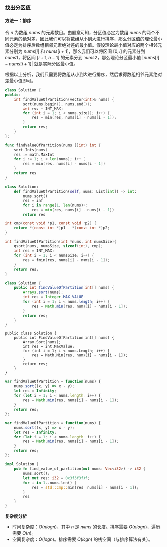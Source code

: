 ### [找出分区值](https://leetcode.cn/problems/find-the-value-of-the-partition/solutions/2844234/zhao-chu-fen-qu-zhi-by-leetcode-solution-77zg/)

#### 方法一：排序

令 $n$ 为数组 $nums$ 的元素数目。由题意可知，分区值必定为数组 $nums$ 的两个不同元素的绝对差，因此我们可以将数组从小到大进行排序，那么分区值的理论最小值必定为排序后数组相邻元素绝对差的最小值。假设理论最小值对应的两个相邻元素分别为 $nums[i]$ 和 $nums[i+1]$，那么我们可以将区间 $[0,i]$ 的元素分到 $nums1$，将区间 $[i+1,n-1]$ 的元素分到 $nums2$，那么理论分区最小值 $\vert nums[i]-nums[i+1] \vert$ 就是实际分区最小值。

根据以上分析，我们只需要将数组从小到大进行排序，然后求得数组相邻元素绝对差最小值即可。

```C++
class Solution {
public:
    int findValueOfPartition(vector<int>& nums) {
        sort(nums.begin(), nums.end());
        int res = INT_MAX;
        for (int i = 1; i < nums.size(); i++) {
            res = min(res, nums[i] - nums[i - 1]);
        }
        return res;
    }
};
```

```Go
func findValueOfPartition(nums []int) int {
    sort.Ints(nums)
    res := math.MaxInt
    for i := 1; i < len(nums); i++ {
        res = min(res, nums[i] - nums[i - 1])
    }
    return res
}
```

```Python
class Solution:
    def findValueOfPartition(self, nums: List[int]) -> int:
        nums.sort()
        res = inf
        for i in range(1, len(nums)):
            res = min(res, nums[i] - nums[i - 1])
        return res
```

```C
int cmp(const void *p1, const void *p2) {
    return *(const int *)p1 - *(const int *)p2;
}

int findValueOfPartition(int *nums, int numsSize){
    qsort(nums, numsSize, sizeof(int), cmp);
    int res = INT_MAX;
    for (int i = 1; i < numsSize; i++) {
        res = fmin(res, nums[i] - nums[i - 1]);
    }
    return res;
}
```

```Java
class Solution {
    public int findValueOfPartition(int[] nums) {
        Arrays.sort(nums);
        int res = Integer.MAX_VALUE;
        for (int i = 1; i < nums.length; i++) {
            res = Math.min(res, nums[i] - nums[i - 1]);
        }
        return res;
    }
}
```

```CSharp
public class Solution {
    public int FindValueOfPartition(int[] nums) {
        Array.Sort(nums);
        int res = int.MaxValue;
        for (int i = 1; i < nums.Length; i++) {
            res = Math.Min(res, nums[i] - nums[i - 1]);
        }
        return res;
    }
}
```

```JavaScript
var findValueOfPartition = function(nums) {
    nums.sort((x, y) => x - y);
    let res = Infinity;
    for (let i = 1; i < nums.length; i++) {
        res = Math.min(res, nums[i] - nums[i - 1]);
    }
    return res;
};
```

```TypeScript
var findValueOfPartition = function(nums) {
    nums.sort((x, y) => x - y);
    let res = Infinity;
    for (let i = 1; i < nums.length; i++) {
        res = Math.min(res, nums[i] - nums[i - 1]);
    }
    return res;
};
```

```Rust
impl Solution {
    pub fn find_value_of_partition(mut nums: Vec<i32>) -> i32 {
        nums.sort();
        let mut res: i32 = 0x3f3f3f3f;
        for i in 1..nums.len() {
            res = std::cmp::min(res, nums[i] - nums[i - 1]);
        }
        res
    }
}
```

**复杂度分析**

- 时间复杂度：$O(nlogn)$，其中 $n$ 是 $nums$ 的长度。排序需要 $O(nlogn)$，遍历需要 $O(n)$。
- 空间复杂度：$O(logn)$。排序需要 $O(logn)$ 的栈空间（与排序算法有关）。
